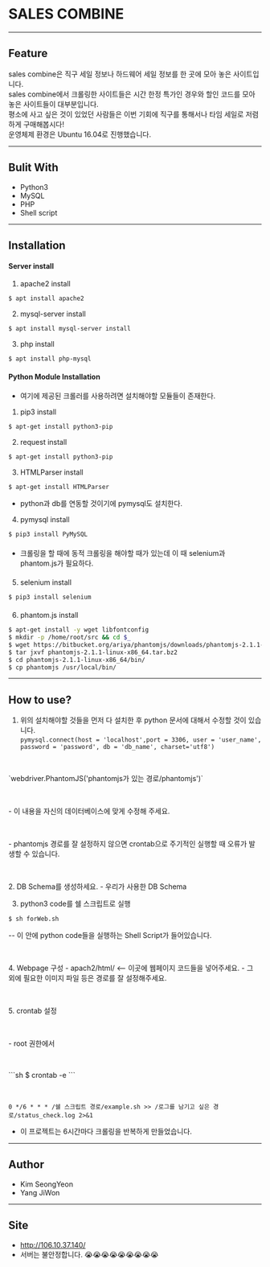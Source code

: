 ﻿# SALES COMBINE  
*****
## Feature
sales combine은 직구 세일 정보나 하드웨어 세일 정보를 한 곳에 모아 놓은 사이트입니다.    
sales combine에서 크롤링한 사이트들은 시간 한정 특가인 경우와 할인 코드를 모아놓은 사이트들이 대부분입니다.  
평소에 사고 싶은 것이 있었던 사람들은 이번 기회에 직구를 통해서나 타임 세일로 저렴하게 구매해봅시다!    
운영체제 환경은 Ubuntu 16.04로 진행했습니다.    
*****  
  
   
## Bulit With
 - Python3
 - MySQL
 - PHP
 - Shell script  
  
  
  
*****
## Installation  
  
  
#### Server install  






1.  apache2 install  
```sh
$ apt install apache2
```



2. mysql-server install  
```sh
$ apt install mysql-server install
```


3. php install
```sh
$ apt install php-mysql
```  
  
  
  
   
#### Python Module Installation 
  
 - 여기에 제공된 크롤러를 사용하려면 설치해야할 모듈들이 존재한다. 
   
1. pip3 install  
 ```sh
$ apt-get install python3-pip
```
2. request install  
 ```sh
$ apt-get install python3-pip
```
3. HTMLParser install  
 ```sh
$ apt-get install HTMLParser
```
   
- python과 db를 연동할 것이기에 pymysql도 설치한다.        
4. pymysql install  
 ```sh
$ pip3 install PyMySQL
```

####  
- 크롤링을 할 때에 동적 크롤링을 해야할 때가 있는데 이 때 selenium과 phantom.js가 필요하다.   
####  
####  
5. selenium install   
 ```sh
$ pip3 install selenium
```  
####  
6. phantom.js install   
 ```sh
$ apt-get install -y wget libfontconfig
$ mkdir -p /home/root/src && cd $_
$ wget https://bitbucket.org/ariya/phantomjs/downloads/phantomjs-2.1.1-linux-x86_64.tar.bz2
$ tar jxvf phantomjs-2.1.1-linux-x86_64.tar.bz2
$ cd phantomjs-2.1.1-linux-x86_64/bin/
$ cp phantomjs /usr/local/bin/ 
```
*****  
## How to use?  
1. 위의 설치해야할 것들을 먼저 다 설치한 후 python 문서에 대해서 수정할 것이 있습니다.  
   `pymysql.connect(host = 'localhost',port = 3306, user = 'user_name', password = 'password', db = 'db_name', charset='utf8')`   
<p><br></p>
   `webdriver.PhantomJS('phantomjs가 있는 경로/phantomjs')`  
<p><br></p>
   - 이 내용을 자신의 데이터베이스에 맞게 수정해 주세요.  
<p><br></p>
   - phantomjs 경로를 잘 설정하지 않으면 crontab으로 주기적인 실행할 때 오류가 발생할 수 있습니다.
<p><br></p>
2. DB Schema를 생성하세요.
 - 우리가 사용한 DB Schema  

3. python3 code를 쉘 스크립트로 실행  
```sh
$ sh forWeb.sh
```  
 -- 이 안에 python code들을 실행하는 Shell Script가 들어있습니다.  
<p><br></p>
 4. Webpage 구성  
 - apach2/html/ <-- 이곳에 웹페이지 코드들을 넣어주세요.  
 - 그 외에 필요한 이미지 파일 등은 경로를 잘 설정해주세요.  
<p><br></p>
 5. crontab 설정  
<p><br></p>
- root 권한에서 
<p><br></p>
```sh
$ crontab -e
```
<p><br></p>
  
`0 */6 * * * /쉘 스크립트 경로/example.sh >> /로그를 남기고 싶은 경로/status_check.log 2>&1`  
  
- 이 프로젝트는 6시간마다 크롤링을 반복하게 만들었습니다.  
*****  
  
## Author
 - Kim SeongYeon  
 - Yang JiWon  
  
*****
## Site
 - http://106.10.37.140/
 - 서버는 불안정합니다. 😭😭😭😭😭😭😭😭😭
